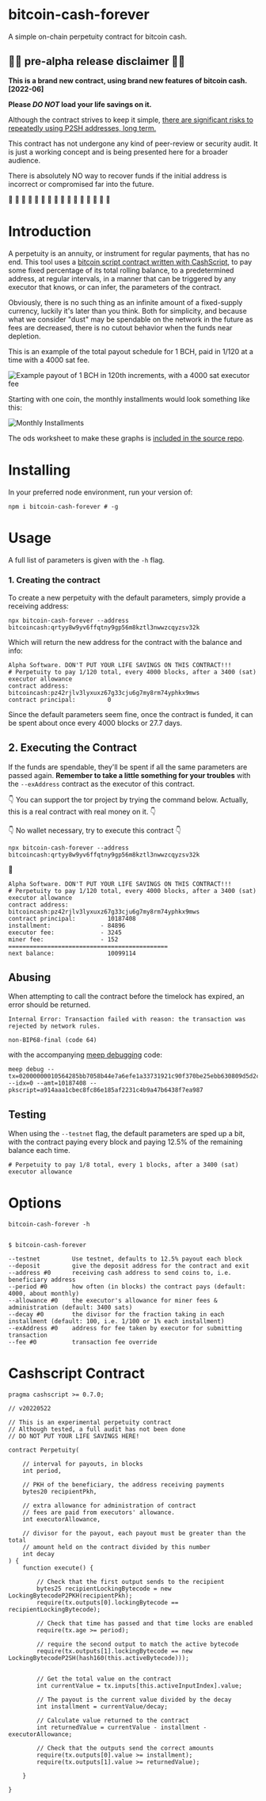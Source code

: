 # bitcoin-cash-forever 

A simple on-chain perpetuity contract for bitcoin cash.

## 🐉🐉 pre-alpha release disclaimer 🐉🐉

**This is a brand new contract, using brand new features of bitcoin cash. [2022-06]**

**Please _DO NOT_ load your life savings on it.**

Although the contract strives to keep it simple, [there are significant risks to repeatedly using P2SH addresses, long term.](https://bitcoincashresearch.org/t/p2sh32-a-long-term-solution-for-80-bit-p2sh-collision-attacks/750)

This contract has not undergone any kind of peer-review or security audit. It is just a working concept and is being presented here for a broader audience.

There is absolutely NO way to recover funds if the initial address is incorrect or compromised far into the future.

  🐉 🐉  🐉 🐉  🐉 🐉  🐉 🐉  🐉 🐉  🐉 🐉  🐉 🐉  🐉 🐉

# Introduction

A perpetuity is an annuity, or instrument for regular payments, that has no end. This tool uses a [bitcoin script contract written with CashScript](./perpetuity.cash), to pay some fixed percentage of its total rolling balance, to a predetermined address, at regular intervals, in a manner that can be triggered by any executor that knows, or can infer, the parameters of the contract.

Obviously, there is no such thing as an infinite amount of a fixed-supply currency, luckily it's later than you think. Both for simplicity, and because what we consider "dust" may be spendable on the network in the future as fees are decreased, there is no cutout behavior when the funds near depletion.  

This is an example of the total payout schedule for 1 BCH, paid in 1/120 at a time with a 4000 sat fee.


![Example payout of 1 BCH in 120th increments, with a 4000 sat executor fee](./assets/1bch_120_4000sat_monthly.png)

Starting with one coin, the monthly installments would look something like this:

![Monthly Installments](./assets/1bch_120_4000sat_monthly_installments.png)

The ods worksheet to make these graphs is [included in the source repo](./exclude/Worksheet.ods).

# Installing

In your preferred node environment, run your version of:

    npm i bitcoin-cash-forever # -g

# Usage

   A full list of parameters is given with the `-h` flag.

### 1. Creating the contract

To create a new perpetuity with the default parameters, simply provide a receiving address:

    npx bitcoin-cash-forever --address bitcoincash:qrtyy8w9yv6ffqtny9gp56m8kztl3nwwzcqyzsv32k


Which will return the new address for the contract with the balance and info:

    Alpha Software. DON'T PUT YOUR LIFE SAVINGS ON THIS CONTRACT!!! 
    # Perpetuity to pay 1/120 total, every 4000 blocks, after a 3400 (sat) executor allowance
    contract address:           bitcoincash:pz42rjlv3lyxuxz67g33cju6g7my8rm74yphkx9mws
    contract principal:         0

Since the default parameters seem fine, once the contract is funded, it can be spent about once every 4000 blocks or 27.7 days. 

## 2. Executing the Contract

If the funds are spendable, they'll be spent if all the same parameters are passed again.  **Remember to take a little something for your troubles** with the `--exAddress` contract as the executor of this contract. 


👇 You can support the tor project by trying the command below. Actually, this is a real contract with real money on it. 👇

👇 No wallet necessary, try to execute this contract 👇

    npx bitcoin-cash-forever --address bitcoincash:qrtyy8w9yv6ffqtny9gp56m8kztl3nwwzcqyzsv32k

🤞  

    Alpha Software. DON'T PUT YOUR LIFE SAVINGS ON THIS CONTRACT!!! 
    # Perpetuity to pay 1/120 total, every 4000 blocks, after a 3400 (sat) executor allowance
    contract address:           bitcoincash:pz42rjlv3lyxuxz67g33cju6g7my8rm74yphkx9mws
    contract principal:         10187408
    installment:              - 84896
    executor fee:             - 3245
    miner fee:                - 152
    =============================================
    next balance:               10099114

## Abusing

When attempting to call the contract before the timelock has expired, an error should be returned.

    Internal Error: Transaction failed with reason: the transaction was rejected by network rules.

    non-BIP68-final (code 64)

with the accompanying [meep debugging](https://github.com/gcash/meep) code:

    meep debug --tx=02000000010564285bb7058b44e7a6efe1a33731921c90f370be25ebb630809d5d2c81acdb000000004c4b017802480d14d6421dc5233494817321501a6b67b097f8cdce1602a00f0376a9147b7e0288ac7e00cd88b27551cd02a914c1a97e01877e88c0c676537a967c78947b9400cc7ba26951cca1a00f000002a04b0100000000001976a914d6421dc5233494817321501a6b67b097f8cdce1688acaa199a000000000017a914aaa1cbec8fc86e185af2231c4b9a47b6438f7ea987955b0b00 --idx=0 --amt=10187408 --pkscript=a914aaa1cbec8fc86e185af2231c4b9a47b6438f7ea987

## Testing

When using the `--testnet` flag, the default parameters are sped up a bit, with the contract paying every block and paying 12.5% of the remaining balance each time.

    # Perpetuity to pay 1/8 total, every 1 blocks, after a 3400 (sat) executor allowance


# Options

    bitcoin-cash-forever -h


    $ bitcoin-cash-forever

    --testnet         Use testnet, defaults to 12.5% payout each block
    --deposit         give the deposit address for the contract and exit
    --address #0      receiving cash address to send coins to, i.e. beneficiary address
    --period #0       how often (in blocks) the contract pays (default: 4000, about monthly)
    --allowance #0    the executor's allowance for miner fees & administration (default: 3400 sats)
    --decay #0        the divisor for the fraction taking in each installment (default: 100, i.e. 1/100 or 1% each installment)
    --exAddress #0    address for fee taken by executor for submitting transaction
    --fee #0          transaction fee override


# Cashscript Contract



    pragma cashscript >= 0.7.0;

    // v20220522

    // This is an experimental perpetuity contract 
    // Although tested, a full audit has not been done
    // DO NOT PUT YOUR LIFE SAVINGS HERE!

    contract Perpetuity(

        // interval for payouts, in blocks
        int period,

        // PKH of the beneficiary, the address receiving payments
        bytes20 recipientPkh,

        // extra allowance for administration of contract
        // fees are paid from executors' allowance. 
        int executorAllowance,

        // divisor for the payout, each payout must be greater than the total
        // amount held on the contract divided by this number
        int decay
    ) {
        function execute() {

            // Check that the first output sends to the recipient
            bytes25 recipientLockingBytecode = new LockingBytecodeP2PKH(recipientPkh);
            require(tx.outputs[0].lockingBytecode == recipientLockingBytecode);

            // Check that time has passed and that time locks are enabled
            require(tx.age >= period);
                
            // require the second output to match the active bytecode
            require(tx.outputs[1].lockingBytecode == new LockingBytecodeP2SH(hash160(this.activeBytecode)));


            // Get the total value on the contract
            int currentValue = tx.inputs[this.activeInputIndex].value;

            // The payout is the current value divided by the decay
            int installment = currentValue/decay;

            // Calculate value returned to the contract
            int returnedValue = currentValue - installment - executorAllowance;

            // Check that the outputs send the correct amounts
            require(tx.outputs[0].value >= installment);
            require(tx.outputs[1].value >= returnedValue);
                
        }

    }